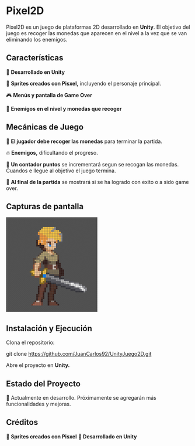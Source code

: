 # Pixel2D

Pixel2D es un juego de plataformas 2D desarrollado en **Unity**. El objetivo del juego es recoger las monedas que aparecen en el nivel a la vez que se van eliminando los enemigos.

## Características

📱 **Desarrollado en Unity**

🎨 **Sprites creados con Pisxel,** incluyendo el personaje principal.

🎮 **Menús y pantalla de Game Over**

🦠 **Enemigos en el nivel y monedas que recoger**

## Mecánicas de Juego

🎯 **El jugador debe recoger las monedas** para terminar la partida.

🔥 **Enemigos,** dificultando el progreso.

📏 **Un contador puntos** se incrementará segun se recogan las monedas. Cuandos e llegue al objetivo el juego termina.

🏁 **Al final de la partida** se mostrará si se ha logrado con exito o a sido game over.

## Capturas de pantalla

![Texto alternativo](img/character.png)

## Instalación y Ejecución

Clona el repositorio:

git clone https://github.com/JuanCarlos92/UnityJuego2D.git

Abre el proyecto en **Unity.**

## Estado del Proyecto

📌 Actualmente en desarrollo. Próximamente se agregarán más funcionalidades y mejoras.

## Créditos

🎨 **Sprites creados con Pisxel**
🚀 **Desarrollado en Unity**





